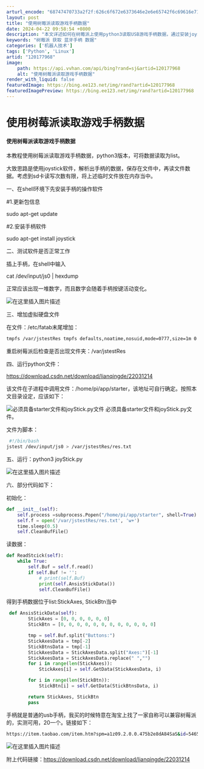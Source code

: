 ```yaml
---
arturl_encode: "68747470733a2f2f:626c6f672e6373646e2e6e65742f6c69616e71696e6764652f:61727469636c652f64657461696c732f313230313737393638"
layout: post
title: "使用树莓派读取游戏手柄数据"
date: 2024-04-22 09:58:54 +0800
description: "本文详述如何在树莓派上使用python3读取USB游戏手柄数据，通过安装joystick软件，创建虚"
keywords: "树莓派 获取 蓝牙手柄 数据"
categories: ['机器人技术']
tags: ['Python', 'Linux']
artid: "120177968"
image:
    path: https://api.vvhan.com/api/bing?rand=sj&artid=120177968
    alt: "使用树莓派读取游戏手柄数据"
render_with_liquid: false
featuredImage: https://bing.ee123.net/img/rand?artid=120177968
featuredImagePreview: https://bing.ee123.net/img/rand?artid=120177968
---
```


# 使用树莓派读取游戏手柄数据

#### 使用树莓派读取游戏手柄数据

本教程使用树莓派读取游戏手柄数据，python3版本，可将数据读取为list。
  
大致思路是使用joystick软件，解析出手柄的数据，保存在文件中，再读文件数据。考虑到sd卡读写次数有限，将上述临时文件放在内存当中。
  
一、在shell环境下先安装手柄的操作软件
  
#1.更新包信息
  
sudo apt-get update
  
#2.安装手柄软件
  
sudo apt-get install joystick
  
二、测试软件是否正常工作
  
插上手柄，在shell中输入
  
cat /dev/input/js0 | hexdump
  
正常应该出现一堆数字，而且数字会随着手柄按键活动变化。
  
![在这里插入图片描述](https://i-blog.csdnimg.cn/blog_migrate/ae596c157644e0ea613ddadd3fd9fc40.png)
  
三、增加虚拟硬盘文件

在文件：/etc/fatab末尾增加：

```bash
tmpfs /var/jstestRes tmpfs defaults,noatime,nosuid,mode=0777,size=1m 0 0

```

重启树莓派后检查是否出现文件夹：/var/jstestRes
  
四、运行python文件：
  
https://download.csdn.net/download/lianqingde/22031214
  
该文件在子进程中调用文件：/home/pi/app/starter，该地址可自行确定。按照本文目录设定，应该如下：
  
![必须具备starter文件和joyStick.py文件](https://i-blog.csdnimg.cn/blog_migrate/46c353ba7455dd4454516136de0eb480.png)
必须具备starter文件和joyStick.py文件。

文件为脚本：

```bash
 #!/bin/bash
jstest /dev/input/js0 > /var/jstestRes/res.txt

```

五、运行：python3 joyStick.py

![在这里插入图片描述](https://i-blog.csdnimg.cn/blog_migrate/ad8659738b454641f9c76bbda50ad3d4.png)

六、部分代码如下：
  
初始化：

```python
def __init__(self):
    self.process =subprocess.Popen("/home/pi/app/starter", shell=True)
    self.f = open('/var/jstestRes/res.txt', 'w+')
    time.sleep(0.5)
    self.CleanBufFile(）

```

读数据：

```python
def ReadStcick(self):
    while True:
        self.Buf = self.f.read()
        if self.Buf != '':
            # print(self.Buf)
            print(self.AnsisStickData())
            self.CleanBufFile()

```

得到手柄数据位于list:StickAxes, StickBtn当中

```python
 def AnsisStickData(self):
        StickAxes = [0, 0, 0, 0, 0, 0]
        StickBtn = [0, 0, 0, 0, 0, 0, 0, 0, 0, 0, 0, 0]

        tmp = self.Buf.split("Buttons:")
        StickAxesData = tmp[-2]
        StickBtnsData = tmp[-1]
        StickAxesData = StickAxesData.split("Axes:")[-1]
        StickAxesData = StickAxesData.replace(" ","")
        for i in range(len(StickAxes)):
            StickAxes[i] = self.GetData(StickAxesData, i)

        for i in range(len(StickBtn)):
            StickBtn[i] = self.GetData(StickBtnsData, i)

        return StickAxes, StickBtn
        pass

```

手柄就是普通的usb手柄，我买的时候特意在淘宝上找了一家自称可以兼容树莓派的，实测可用，20一个。链接如下：

```bash
https://item.taobao.com/item.htm?spm=a1z09.2.0.0.475b2e8dA84SaS&id=546529614303&_u=82113089bc4

```

![在这里插入图片描述](https://i-blog.csdnimg.cn/blog_migrate/d0d8d4b4193a5e8ca34e79cb940ca05a.png)
  
附上代码链接：https://download.csdn.net/download/lianqingde/22031214